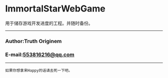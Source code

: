 # ImmortalStarWebGame
用于储存游戏开发进度的工程。并随时备份。
****
### Author:Truth Originem
### E-mail:553816216@qq.com
****
```
如果你想拿来Happy的话请去死一下吧。
```